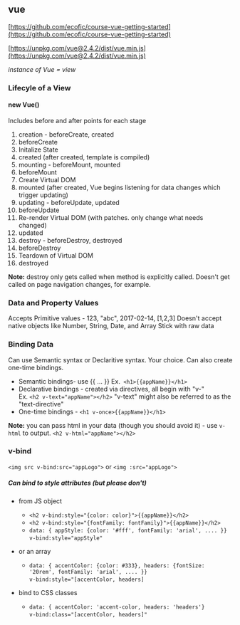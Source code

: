 ## vue

[https://github.com/ecofic/course-vue-getting-started](https://github.com/ecofic/course-vue-getting-started)

[https://unpkg.com/vue@2.4.2/dist/vue.min.js](https://unpkg.com/vue@2.4.2/dist/vue.min.js)

_instance of Vue = view_

### Lifecyle of a View
#### new Vue()

Includes before and after points for each stage

1. creation - beforeCreate, created
  1. beforeCreate
  2. Initalize State
  3. created
  (after created, template is compiled)
2. mounting - beforeMount, mounted
  1. beforeMount
  2. Create Virtual DOM
  3. mounted
  (after created, Vue begins listening for data changes which trigger updating)
3. updating - beforeUpdate, updated
  1. beforeUpdate
  2. Re-render Virtual DOM (with patches. only change what needs changed)
  3. updated
4. destroy  - beforeDestroy, destroyed
  1. beforeDestroy
  2. Teardown of Virtual DOM
  3. destroyed

**Note:** destroy only gets called when method is explicitly called. Doesn't get called on page navigation changes, for example.

### Data and Property Values
Accepts Primitive values - 123, "abc", 2017-02-14, [1,2,3]
Doesn't accept native objects like Number, String, Date, and Array
Stick with raw data

### Binding Data
Can use Semantic syntax or Declaritive syntax. Your choice. Can also create one-time bindings.

* Semantic bindings-  use {{ ... }} Ex.` <h1>{{appName}}</h1>` 
* Declarative bindings -  created via directives, all begin with "v-"<br>
Ex. `<h2 v-text="appName"></h2>` "v-text" might also be referred to as the "text-directive"
* One-time bindings - `<h1 v-once>{{appName}}</h1>`

**Note:** you can pass html in your data (though you should avoid it) - use `v-html` to output. `<h2 v-html="appName"></h2>`

### v-bind
`<img src v-bind:src="appLogo">` or `<img :src="appLogo">`

##### Can bind to style attributes (but please don't)
- from JS object 
  - `<h2 v-bind:style="{color: color}">{{appName}}</h2>`
  - `<h2 v-bind:style="{fontFamily: fontFamily}">{{appName}}</h2>`
  - `data: { appStyle: {color: '#fff', fontFamily: 'arial', .... }}`<br>
  `v-bind:style="appStyle"`

- or an array
  - `data: { accentColor: {color: #333}, headers: {fontSize: '20rem', fontFamily: 'arial', .... }}`<br>
  `v-bind:style="[accentColor, headers]`

- bind to CSS classes
  - `data: { accentColor: 'accent-color, headers: 'headers'}`<br>
  `v-bind:class="[accentColor, headers]"`






